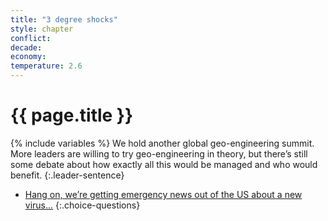 ```yaml
---
title: "3 degree shocks"
style: chapter
conflict: 
decade: 
economy: 
temperature: 2.6
---
```


<h1>{{ page.title }}</h1>

{% include variables %}
We hold another global geo-engineering summit. More leaders are willing to try geo-engineering in theory, but there’s still some debate about how exactly all this would be managed and who would benefit.
{:.leader-sentence}

- [Hang on, we’re getting emergency news out of the US about a new virus…](chapter_zoonotic-pandemic.html)
{:.choice-questions}
